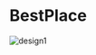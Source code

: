 # BestPlace

![design1](https://user-images.githubusercontent.com/50989480/130445555-7113ecc3-7279-4d9a-acf3-be6f4c5f8a79.png)


